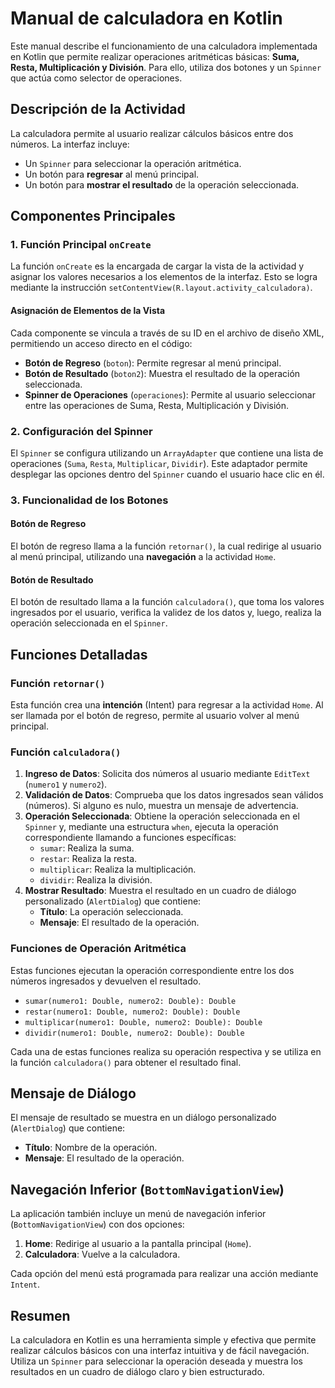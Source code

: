 # Manual de calculadora en Kotlin

Este manual describe el funcionamiento de una calculadora implementada en Kotlin que permite realizar operaciones aritméticas básicas: **Suma, Resta, Multiplicación y División**. Para ello, utiliza dos botones y un `Spinner` que actúa como selector de operaciones.

## Descripción de la Actividad

La calculadora permite al usuario realizar cálculos básicos entre dos números. La interfaz incluye:
- Un `Spinner` para seleccionar la operación aritmética.
- Un botón para **regresar** al menú principal.
- Un botón para **mostrar el resultado** de la operación seleccionada.

## Componentes Principales

### 1. Función Principal `onCreate`

La función `onCreate` es la encargada de cargar la vista de la actividad y asignar los valores necesarios a los elementos de la interfaz. Esto se logra mediante la instrucción `setContentView(R.layout.activity_calculadora)`.

#### Asignación de Elementos de la Vista

Cada componente se vincula a través de su ID en el archivo de diseño XML, permitiendo un acceso directo en el código:
- **Botón de Regreso** (`boton`): Permite regresar al menú principal.
- **Botón de Resultado** (`boton2`): Muestra el resultado de la operación seleccionada.
- **Spinner de Operaciones** (`operaciones`): Permite al usuario seleccionar entre las operaciones de Suma, Resta, Multiplicación y División.

### 2. Configuración del Spinner

El `Spinner` se configura utilizando un `ArrayAdapter` que contiene una lista de operaciones (`Suma`, `Resta`, `Multiplicar`, `Dividir`). Este adaptador permite desplegar las opciones dentro del `Spinner` cuando el usuario hace clic en él.

### 3. Funcionalidad de los Botones

#### Botón de Regreso

El botón de regreso llama a la función `retornar()`, la cual redirige al usuario al menú principal, utilizando una **navegación** a la actividad `Home`.

#### Botón de Resultado

El botón de resultado llama a la función `calculadora()`, que toma los valores ingresados por el usuario, verifica la validez de los datos y, luego, realiza la operación seleccionada en el `Spinner`.

## Funciones Detalladas

### Función `retornar()`

Esta función crea una **intención** (Intent) para regresar a la actividad `Home`. Al ser llamada por el botón de regreso, permite al usuario volver al menú principal.

### Función `calculadora()`

1. **Ingreso de Datos**: Solicita dos números al usuario mediante `EditText` (`numero1` y `numero2`).
2. **Validación de Datos**: Comprueba que los datos ingresados sean válidos (números). Si alguno es nulo, muestra un mensaje de advertencia.
3. **Operación Seleccionada**: Obtiene la operación seleccionada en el `Spinner` y, mediante una estructura `when`, ejecuta la operación correspondiente llamando a funciones específicas:
   - `sumar`: Realiza la suma.
   - `restar`: Realiza la resta.
   - `multiplicar`: Realiza la multiplicación.
   - `dividir`: Realiza la división.
4. **Mostrar Resultado**: Muestra el resultado en un cuadro de diálogo personalizado (`AlertDialog`) que contiene:
   - **Título**: La operación seleccionada.
   - **Mensaje**: El resultado de la operación.

### Funciones de Operación Aritmética

Estas funciones ejecutan la operación correspondiente entre los dos números ingresados y devuelven el resultado.

- `sumar(numero1: Double, numero2: Double): Double`
- `restar(numero1: Double, numero2: Double): Double`
- `multiplicar(numero1: Double, numero2: Double): Double`
- `dividir(numero1: Double, numero2: Double): Double`

Cada una de estas funciones realiza su operación respectiva y se utiliza en la función `calculadora()` para obtener el resultado final.

## Mensaje de Diálogo

El mensaje de resultado se muestra en un diálogo personalizado (`AlertDialog`) que contiene:
- **Título**: Nombre de la operación.
- **Mensaje**: El resultado de la operación.

## Navegación Inferior (`BottomNavigationView`)

La aplicación también incluye un menú de navegación inferior (`BottomNavigationView`) con dos opciones:
1. **Home**: Redirige al usuario a la pantalla principal (`Home`).
2. **Calculadora**: Vuelve a la calculadora.

Cada opción del menú está programada para realizar una acción mediante `Intent`.

## Resumen

La calculadora en Kotlin es una herramienta simple y efectiva que permite realizar cálculos básicos con una interfaz intuitiva y de fácil navegación. Utiliza un `Spinner` para seleccionar la operación deseada y muestra los resultados en un cuadro de diálogo claro y bien estructurado.
